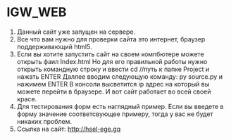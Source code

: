 # IGW_WEB
1) Данный сайт уже запущен на сервере.
2) Все что вам нужно для проверки сайта это интернет, браузер поддерживающий html5.
3) Если вы хотите запустить сайт на своем компбютере можете открыть фаил Index.html
Но для его правильной работы нужно открыть командную строку и ввести cd //путь к папке Project и нажать ENTER
Даллее вводим следующую команду: py source.py и нажимем ENTER
В консоли высветится ip адрес на который вы можете перейти в браузере. И вот сайт работает во всей своей красе.
4) Для тестирования форм есть наглядный пример. Если вы введете в форму значение соответсвующее примеру, тогда у вас не будет никаких проблем.
5) Ссылка на сайт: http://hsel-ege.gq
